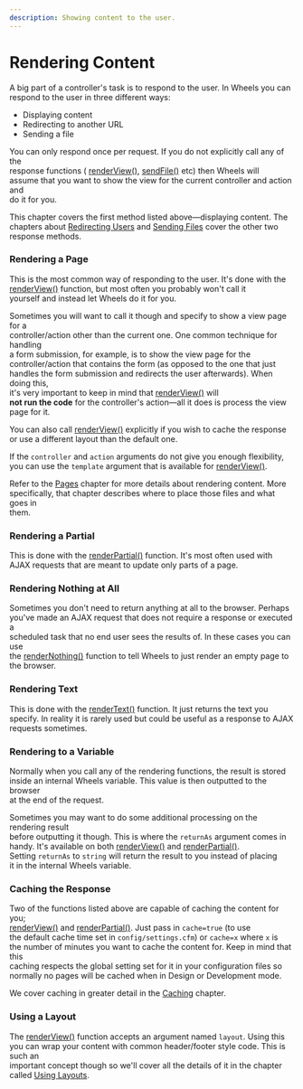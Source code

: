 ```yaml
---
description: Showing content to the user.
---
```


# Rendering Content

A big part of a controller's task is to respond to the user. In Wheels you can\
respond to the user in three different ways:

* Displaying content
* Redirecting to another URL
* Sending a file

You can only respond once per request. If you do not explicitly call any of the\
response functions ( [renderView()](https://api.cfwheels.org/v2.2#controller.renderview), [sendFile()](https://api.cfwheels.org/v2.2#controller.sendfile) etc) then Wheels will\
assume that you want to show the view for the current controller and action and\
do it for you.

This chapter covers the first method listed above—displaying content. The\
chapters about [Redirecting Users](https://guides.cfwheels.org/cfwheels-guides/handling-requests-with-controllers/redirecting-users) and [Sending Files](https://guides.cfwheels.org/cfwheels-guides/handling-requests-with-controllers/sending-files) cover the other two\
response methods.

### Rendering a Page

This is the most common way of responding to the user. It's done with the\
[renderView()](https://api.cfwheels.org/v2.2#controller.renderview) function, but most often you probably won't call it\
yourself and instead let Wheels do it for you.

Sometimes you will want to call it though and specify to show a view page for a\
controller/action other than the current one. One common technique for handling\
a form submission, for example, is to show the view page for the\
controller/action that contains the form (as opposed to the one that just\
handles the form submission and redirects the user afterwards). When doing this,\
it's very important to keep in mind that [renderView()](https://api.cfwheels.org/v2.2#controller.renderview) will\
**not run the code** for the controller's action—all it does is process the view\
page for it.

You can also call [renderView()](https://api.cfwheels.org/v2.2#controller.renderview) explicitly if you wish to cache the response\
or use a different layout than the default one.

If the `controller` and `action` arguments do not give you enough flexibility,\
you can use the `template` argument that is available for [renderView()](https://api.cfwheels.org/v2.2#controller.renderview).

Refer to the [Pages](https://guides.cfwheels.org/cfwheels-guides/displaying-views-to-users/pages) chapter for more details about rendering content. More\
specifically, that chapter describes where to place those files and what goes in\
them.

### Rendering a Partial

This is done with the [renderPartial()](https://api.cfwheels.org/controller.renderpartial.html) function. It's most often used with\
AJAX requests that are meant to update only parts of a page.

### Rendering Nothing at All

Sometimes you don't need to return anything at all to the browser. Perhaps\
you've made an AJAX request that does not require a response or executed a\
scheduled task that no end user sees the results of. In these cases you can use\
the [renderNothing()](https://api.cfwheels.org/controller.rendernothing.html) function to tell Wheels to just render an empty page to\
the browser.

### Rendering Text

This is done with the [renderText()](https://api.cfwheels.org/controller.rendertext.html) function. It just returns the text you\
specify. In reality it is rarely used but could be useful as a response to AJAX\
requests sometimes.

### Rendering to a Variable

Normally when you call any of the rendering functions, the result is stored\
inside an internal Wheels variable. This value is then outputted to the browser\
at the end of the request.

Sometimes you may want to do some additional processing on the rendering result\
before outputting it though. This is where the `returnAs` argument comes in\
handy. It's available on both [renderView()](https://api.cfwheels.org/v2.2/controller.renderView.html) and [renderPartial()](https://api.cfwheels.org/controller.renderpartial.html).\
Setting `returnAs` to `string` will return the result to you instead of placing\
it in the internal Wheels variable.

### Caching the Response

Two of the functions listed above are capable of caching the content for you;\
[renderView()](https://api.cfwheels.org/v2.2/controller.renderView.html) and [renderPartial()](https://api.cfwheels.org/controller.renderpartial.html). Just pass in `cache=true` (to use\
the default cache time set in `config/settings.cfm`) or `cache=x` where `x` is\
the number of minutes you want to cache the content for. Keep in mind that this\
caching respects the global setting set for it in your configuration files so\
normally no pages will be cached when in Design or Development mode.

We cover caching in greater detail in the [Caching](https://guides.cfwheels.org/cfwheels-guides/handling-requests-with-controllers/caching) chapter.

### Using a Layout

The [renderView()](https://api.cfwheels.org/v2.2/controller.renderView.html) function accepts an argument named `layout`. Using this\
you can wrap your content with common header/footer style code. This is such an\
important concept though so we'll cover all the details of it in the chapter\
called [Using Layouts](https://guides.cfwheels.org/cfwheels-guides/displaying-views-to-users/layouts).
